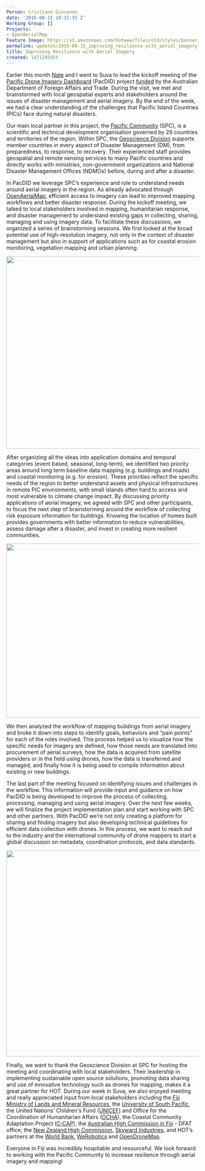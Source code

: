 ```yaml
---
Person: Cristiano Giovando
date: '2016-08-15 18:32:35 Z'
Working Group: []
Projects:
- OpenAerialMap
Feature Image: https://s3.amazonaws.com/hotwww/files/old/styles/banner/public/Fiji-Island.jpg
permalink: updates/2016-08-15_improving_resilience_with_aerial_imagery
title: Improving Resilience with Aerial Imagery
created: 1471285955
---
```

<p>Earlier this month <a href="https://twitter.com/nas_smith" target="_blank">Nate</a> and I went to Suva to lead the kickoff meeting of the <a href="https://hotosm.org/updates/2016-07-20_hot_launches_new_pacdid_drone_imagery_project" target="_blank">Pacific Drone Imagery Dashboard</a> (PacDID) project <a href="http://pacifichumanitarianchallenge.org/announcing-the-winners-of-the-pacific-humanitarian-challenge/" target="_blank">funded</a> by the Australian Department of Foreign Affairs and Trade. During the visit, we met and brainstormed with local geospatial experts and stakeholders around the issues of disaster management and aerial imagery. By the end of the week, we had a clear understanding of the challenges that Pacific Island Countries (PICs) face during natural disasters.</p><p><!--break--></p><p>Our main local partner in this project, the <a href="http://www.spc.int/" target="_blank">Pacific Community</a> (SPC), is a scientific and technical development organisation governed by 26 countries and territories of the region. Within SPC, the <a href="http://gsd.spc.int/" target="_blank">Geoscience Division</a> supports member countries in every aspect of Disaster Management (DM), from preparedness, to response, to recovery. Their experienced staff provides geospatial and remote sensing services to many Pacific countries and directly works with ministries, non-government organizations and National Disaster Management Offices (NDMOs) before, during and after a disaster.</p><p>In PacDID we leverage SPC’s experience and role to understand needs around aerial imagery in the region. As already advocated through <a href="http://openaerialmap.org/" target="_blank">OpenAerialMap</a>, efficient access to imagery can lead to improved mapping workflows and better disaster response. During the kickoff meeting, we talked to local stakeholders involved in mapping, humanitarian response, and disaster management to understand existing gaps in collecting, sharing, managing and using imagery data. To facilitate these discussions, we organized a series of brainstorming sessions. We first looked at the broad potential use of high-resolution imagery, not only in the context of disaster management but also in support of applications such as for coastal erosion monitoring, vegetation mapping and urban planning.</p><p><img src="https://s3.amazonaws.com/hotwww/files/old/Fiji-Meeting.jpg" alt="" style="width:1024px;height:504px"></p><p>After organizing all the ideas into application domains and temporal categories (event based, seasonal, long-term), we identified two priority areas around long term baseline data mapping (e.g. buildings and roads) and coastal monitoring (e.g. for erosion). These priorities reflect the specific needs of the region to better understand assets and physical infrastructures in remote PIC environments, with small islands often hard to access and most vulnerable to climate change impact. By discussing priority applications of aerial imagery, we agreed with SPC and other participants, to focus the next step of brainstorming around the workflow of collecting risk exposure information for buildings. Knowing the location of homes built provides governments with better information to reduce vulnerabilities, assess damage after a disaster, and invest in creating more resilient communities.</p><p><img src="https://s3.amazonaws.com/hotwww/files/old/Fiji-Board.jpg" alt="" style="width:1024px;height:456px"></p><p>We then analyzed the workflow of mapping buildings from aerial imagery and broke it down into steps to identify goals, behaviors and “pain points” for each of the roles involved. This process helped us to visualize how the specific needs for imagery are defined, how those needs are translated into procurement of aerial surveys, how the data is acquired from satellite providers or in the field using drones, how the data is transferred and managed, and finally how it is being used to compile information about existing or new buildings.</p><p>The last part of the meeting focused on identifying issues and challenges in the workflow. This information will provide input and guidance on how PacDID is being developed to improve the process of collecting, processing, managing and using aerial imagery. Over the next few weeks, we will finalize the project implementation plan and start working with SPC and other partners. With PacDID we’re not only creating a platform for sharing and finding imagery but also developing technical guidelines for efficient data collection with drones. In this process, we want to reach out to the industry and the international community of drone mappers to start a global discussion on metadata, coordination protocols, and data standards.</p><p><img src="https://s3.amazonaws.com/hotwww/files/old/Fiji-Aerial.jpg" alt="" style="width:1024px;height:540px"></p><p>Finally, we want to thank the Geoscience Division at SPC for hosting the meeting and coordinating with local stakeholders. Their leadership in implementing sustainable open source solutions, promoting data sharing and use of innovative technology such as drones for mapping, makes it a great partner for HOT. During our week in Suva, we also enjoyed meeting and really appreciated input from local stakeholders including the <a href="http://www.lands.gov.fj/" target="_blank">Fiji Ministry of Lands and Mineral Resources</a>, the <a href="https://www.usp.ac.fj/" target="_blank">University of South Pacific</a>, the United Nations’ Children's Fund (<a href="http://www.unicef.org/pacificislands/">UNICEF</a>) and Office for the Coordination of Humanitarian Affairs (<a href="http://www.unocha.org/rop" target="_blank">OCHA</a>), the Coastal Community Adaptation Project (<a href="http://pace.usp.ac.fj/usaid/CCAP.aspx" target="_blank">C‑CAP</a>), the <a href="http://fiji.embassy.gov.au/" target="_blank">Australian High Commission in Fiji</a> - DFAT office, the <a href="https://www.mfat.govt.nz/en/countries-and-regions/pacific/fiji/new-zealand-high-commission/" target="_blank">New Zealand High Commission</a>, <a href="http://skywardindustries.com/" target="_blank">Skyward Industries</a>, and HOT’s partners at the <a href="https://www.gfdrr.org/innovation-lab" target="_blank">World Bank</a>, <a href="http://werobotics.org/" target="_blank">WeRobotics</a> and <a href="http://opendronemap.github.io/odm/">OpenDroneMap</a>.</p><p>Everyone in Fiji was incredibly hospitable and resourceful. We look forward to working with the Pacific Community to increase resilience through aerial imagery and mapping!</p>

